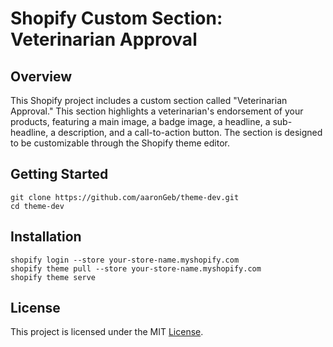 # Shopify Custom Section: Veterinarian Approval

## Overview
This Shopify project includes a custom section called "Veterinarian Approval." This section highlights a veterinarian's endorsement of your products, featuring a main image, a badge image, a headline, a sub-headline, a description, and a call-to-action button. The section is designed to be customizable through the Shopify theme editor.






## Getting Started
```
git clone https://github.com/aaronGeb/theme-dev.git
cd theme-dev
```

## Installation

```
shopify login --store your-store-name.myshopify.com
shopify theme pull --store your-store-name.myshopify.com
shopify theme serve
```



## License
This project is licensed under the MIT [License]().
